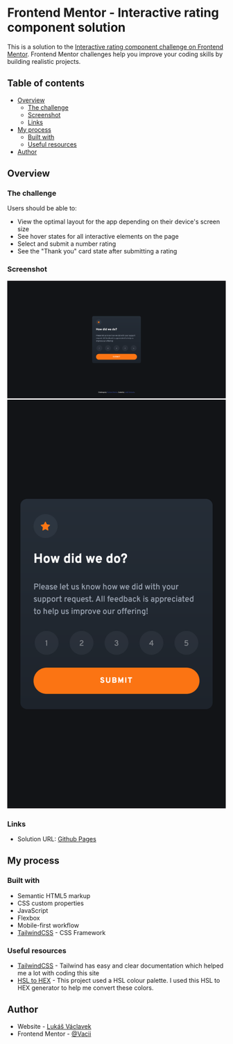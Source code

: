 # Frontend Mentor - Interactive rating component solution

This is a solution to the [Interactive rating component challenge on Frontend Mentor](https://www.frontendmentor.io/challenges/interactive-rating-component-koxpeBUmI). Frontend Mentor challenges help you improve your coding skills by building realistic projects.

## Table of contents

- [Overview](#overview)
  - [The challenge](#the-challenge)
  - [Screenshot](#screenshot)
  - [Links](#links)
- [My process](#my-process)
  - [Built with](#built-with)
  - [Useful resources](#useful-resources)
- [Author](#author)

## Overview

### The challenge

Users should be able to:

- View the optimal layout for the app depending on their device's screen size
- See hover states for all interactive elements on the page
- Select and submit a number rating
- See the "Thank you" card state after submitting a rating

### Screenshot

![Desktop](./result-screenshots/desktop-screenshot.png)
![Mobile](./result-screenshots/mobile-screenshot.png)

### Links
- Solution URL: [Github Pages](https://vacii.github.io/rating-component/src/)

## My process

### Built with

- Semantic HTML5 markup
- CSS custom properties
- JavaScript
- Flexbox
- Mobile-first workflow
- [TailwindCSS](https://tailwindcss.com/) - CSS Framework

### Useful resources

- [TailwindCSS](https://tailwindcss.com/) - Tailwind has easy and clear documentation which helped me a lot with coding this site
- [HSL to HEX](https://www.w3schools.com/colors/colors_hsl.asp) - This project used a HSL colour palette. I used this HSL to HEX generator to help me convert these colors.

## Author

- Website - [Lukáš Václavek](http://lukasvaclavek.eu/)
- Frontend Mentor - [@Vacii](https://www.frontendmentor.io/profile/Vacii)

